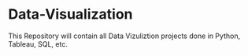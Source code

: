 # Data-Visualization
This Repository will contain all Data Vizuliztion projects done in Python, Tableau, SQL, etc. 

